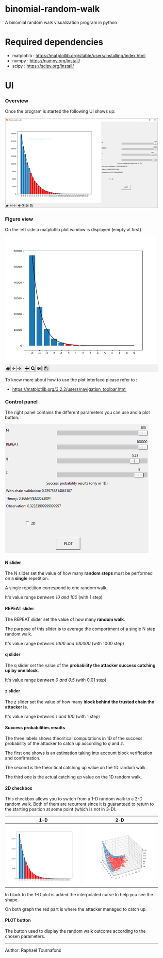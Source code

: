 # binomial-random-walk
A binomial random walk visualization program in python

# Required dependencies

* matplotlib : https://matplotlib.org/stable/users/installing/index.html
* numpy : https://numpy.org/install/
* scipy : https://scipy.org/install/

# UI

### Overview

Once the program is started the following UI shows up:

![Overview of the UI](images/overview.png)

### Figure view

On the left side a matplotlib plot window is displayed (empty at first).

![Figure view](images/figure.png)

To know more about how to use the plot interface please refer to :

* https://matplotlib.org/3.2.2/users/navigation_toolbar.html

### Control panel

The right panel contains the different parameters you can use and a plot button.

![Control panel](images/panel.png)

#### N slider

The N slider set the value of how many **random steps** must be performed on a **single** repetition.

A single repetition correspond to one random walk.

It's value range *between 10 and 100* (with 1 step)

#### REPEAT slider

The REPEAT slider set the value of how many **random walk**.

The purpose of this slider is to average the comportment of a single N step random walk.

It's value range *between 1000 and 100000* (with 1000 step)

#### q slider

The q slider set the value of the **probability the attacker success catching up by one block**.

It's value range *between 0 and 0.5* (with 0.01 step)

#### z slider

The z slider set the value of how many **block behind the trusted chain the attacker is**.

It's value range *between 1 and 100* (with 1 step)

#### Success probabilities results

The three labels shows theoritical computations in 1D of the success probability of the attacker to catch up according to *q* and *z*.

The first one shows is an estimation taking into account block verification and confirmation.

The second is the theoritical catching up value on the 1D random walk.

The third one is the actual catching up value on the 1D random walk.

#### 2D checkbox

This checkbox allows you to switch from a 1-D random walk to a 2-D random walk.
Both of them are recurrent since it is guaranteed to return to the starting position at some point (which is not in 3-D).

| 1-D                             | 2-D                             |
|---------------------------------|---------------------------------|
| ![1-D view](images/1d-view.png) | ![2-D view](images/2d-view.png) |

In black to the 1-D plot is added the interpolated curve to help you see the shape.

On both graph the red part is where the attacker managed to catch up.

#### PLOT button

The button used to display the random walk outcome according to the chosen parameters.

---

Author: Raphaël Tournafond
